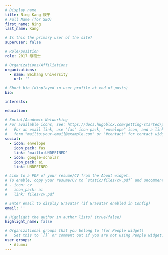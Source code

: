 ```yaml
---
# Display name
title: Ning Kang 康宁
# Full Name (for SEO)
first_name: Ning
last_name: Kang

# Is this the primary user of the site?
superuser: false

# Role/position
role: 2017 级硕士

# Organizations/Affiliations
organizations:
  - name: Beihang University
    url: ''

# Short bio (displayed in user profile at end of posts)
bio: 

interests:

education:

# Social/Academic Networking
# For available icons, see: https://docs.hugoblox.com/getting-started/page-builder/#icons
#   For an email link, use "fas" icon pack, "envelope" icon, and a link in the
#   form "mailto:your-email@example.com" or "#contact" for contact widget.
social:
  - icon: envelope
    icon_pack: fas
    link: 'mailto:UNDEFINED'
  - icon: google-scholar
    icon_pack: ai
    link: UNDEFINED

# Link to a PDF of your resume/CV from the About widget.
# To enable, copy your resume/CV to `static/files/cv.pdf` and uncomment the lines below.
# - icon: cv
#   icon_pack: ai
#   link: files/cv.pdf

# Enter email to display Gravatar (if Gravatar enabled in Config)
email: ''

# Highlight the author in author lists? (true/false)
highlight_name: false

# Organizational groups that you belong to (for People widget)
#   Set this to `[]` or comment out if you are not using People widget.
user_groups:
  - Alumni
---
```

